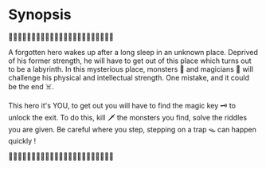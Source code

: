 # Synopsis

🌲🌲🌲🌲🌲🌲🌲🌲🌲🌲🌲🌲🌲🌲🌲🌲🌲🌲🌲🌲🌲🌲🌲

A forgotten hero wakes up after a long sleep in an unknown place.
Deprived of his former strength, he will have to get out of this place which turns out to be a labyrinth.
In this mysterious place, monsters 🧟 and magicians 🧙‍ will challenge his physical and intellectual strength. 
One mistake, and it could be the end ☠️.

This hero it's YOU, to get out you will have to find the magic key 🗝️ to unlock the exit.
To do this, kill 🗡️ the monsters you find, solve the riddles you are given.
Be careful where you step, stepping on a trap 🪤 can happen quickly !

🌲🌲🌲🌲🌲🌲🌲🌲🌲🌲🌲🌲🌲🌲🌲🌲🌲🌲🌲🌲🌲🌲🌲
